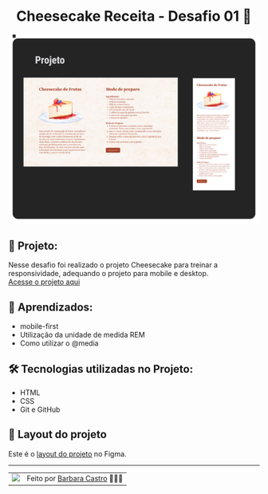 <h1 align="center"> Cheesecake Receita - Desafio 01 🍰</h1>
<img src="https://github.com/barbcastro/Explorer/blob/main/Stage-03/Responsividade/Projeto-01/Desafio-01/img/preview.png">

<h2>📝 Projeto:</h2>
<p>
    Nesse desafio foi realizado o projeto Cheesecake para treinar a responsividade, adequando o projeto para mobile e desktop.
  </br>
  <a href="https://cheesecake-receita.netlify.app/">
    Acesse o projeto aqui
  </a>
</p>
 
<h2>🤯 Aprendizados:</h2>
<ul>
  <li>mobile-first</li>
  <li>Utilização da unidade de medida REM</li>
  <li>Como utilizar o @media</li>
</ul>

<h2>🛠 Tecnologias utilizadas no Projeto:</h2>
<ul>
  <li>HTML</li>
  <li>CSS</li>
  <li>Git e GitHub</li>
</ul>

<h2>🎨 Layout do projeto</h2>
<p>
  Este é o <a href="https://www.figma.com/file/er5TcrKutngAs12X4d02A3/Cheesecake-%E2%80%A2-Projeto-Explorer-(Community)?node-id=6%3A81&mode=dev">layout do projeto</a> no Figma.
</p>

---

<table align="center">
  <tr>
    <td>
      <img src="https://github.com/barbcastro.png" width="100px" />
    </td>
    <td>
      Feito por <a href="https://github.com/barbcastro">Barbara Castro</a> 🙋🏽‍♀️
    </td>
  </tr>
</table>
